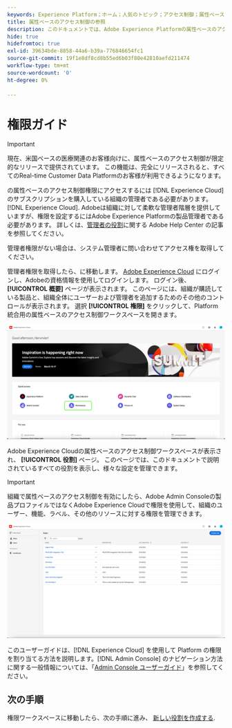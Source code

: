 ```yaml
---
keywords: Experience Platform；ホーム；人気のトピック；アクセス制御；属性ベースのアクセス制御；ABAC
title: 属性ベースのアクセス制御の参照
description: このドキュメントでは、Adobe Experience Platformの属性ベースのアクセス制御に関する情報を提供します
hide: true
hidefromtoc: true
exl-id: 39634bde-8858-44a6-b39a-776846654fc1
source-git-commit: 19f1e8df8cd8b55ed6b03f80e42810aefd211474
workflow-type: tm+mt
source-wordcount: '0'
ht-degree: 0%

---
```


# 権限ガイド

>[!IMPORTANT]
>
>現在、米国ベースの医療関連のお客様向けに、属性ベースのアクセス制御が限定的なリリースで提供されています。 この機能は、完全にリリースされると、すべてのReal-time Customer Data Platformのお客様が利用できるようになります。

の属性ベースのアクセス制御権限にアクセスするには [!DNL Experience Cloud]のサブスクリプションを購入している組織の管理者である必要があります。 [!DNL Experience Cloud]. Adobeは組織に対して柔軟な管理者階層を提供していますが、権限を設定するにはAdobe Experience Platformの製品管理者である必要があります。 詳しくは、[管理者の役割](https://helpx.adobe.com/jp/enterprise/using/admin-roles.html)に関する Adobe Help Center の記事を参照してください。

管理者権限がない場合は、システム管理者に問い合わせてアクセス権を取得してください。

管理者権限を取得したら、に移動します。 [Adobe Experience Cloud](https://experience.adobe.com/) にログインし、Adobeの資格情報を使用してログインします。 ログイン後、 **[!UICONTROL 概要]** ページが表示されます。 このページには、組織が購読している製品と、組織全体にユーザーおよび管理者を追加するためのその他のコントロールが表示されます。 選択 **[!UICONTROL 権限]** をクリックして、Platform 統合用の属性ベースのアクセス制御ワークスペースを開きます。

![flac-select-product](../../images/flac-ui/flac-select-product.png)

Adobe Experience Cloudの属性ベースのアクセス制御ワークスペースが表示され、 **[!UICONTROL 役割]** ページ。 このページでは、このドキュメントで説明されているすべての役割を表示し、様々な設定を管理できます。

>[!IMPORTANT]
>
>組織で属性ベースのアクセス制御を有効にしたら、Adobe Admin Consoleの製品プロファイルではなくAdobe Experience Cloudで権限を使用して、組織のユーザー、機能、ラベル、その他のリソースに対する権限を管理できます。

![flac-select-roles](../../images/flac-ui/flac-select-roles.png)

このユーザーガイドは、[!DNL Experience Cloud] を使用して Platform の権限を割り当てる方法を説明します。[!DNL Admin Console] のナビゲーション方法に関する一般情報については、「[Admin Console ユーザーガイド](https://helpx.adobe.com/jp/enterprise/using/admin-console.html)」を参照してください。

## 次の手順

権限ワークスペースに移動したら、次の手順に進み、 [新しい役割を作成する](roles.md).
